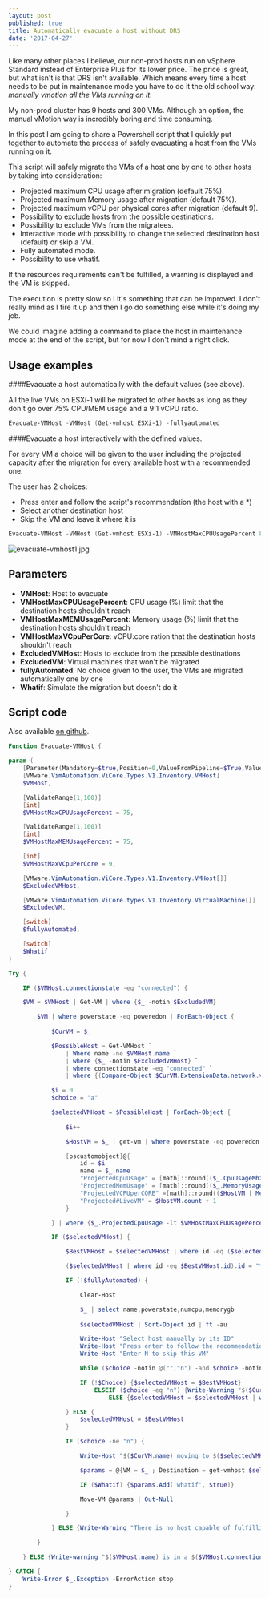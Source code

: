 ```yaml
---
layout: post
published: true
title: Automatically evacuate a host without DRS
date: '2017-04-27'
---
```

Like many other places I believe, our non-prod hosts run on vSphere Standard instead of Enterprise Plus for its lower price. The price is great, but what isn't is that DRS isn't available. Which means every time a host needs to be put in maintenance mode you have to do it the old school way: _manually vmotion all the VMs running on it_.

My non-prod cluster has 9 hosts and 300 VMs. Although an option, the manual vMotion way is incredibly boring and time consuming.

In this post I am going to share a Powershell script that I quickly put together to automate the process of safely evacuating a host from the VMs running on it. 

This script will safely migrate the VMs of a host one by one to other hosts by taking into consideration:

- Projected maximum CPU usage after migration (default 75%).
- Projected maximum Memory usage after migration (default 75%).
- Projected maximum vCPU per physical cores after migration (default 9).
- Possibility to exclude hosts from the possible destinations.
- Possibility to exclude VMs from the migratees.
- Interactive mode with possibility to change the selected destination host (default) or skip a VM.
- Fully automated mode.
- Possibility to use whatif.

If the resources requirements can't be fulfilled, a warning is displayed and the VM is skipped.

The execution is pretty slow so I it's something that can be improved. I don't really mind as I fire it up and then I go do something else while it's doing my job. 

We could imagine adding a command to place the host in maintenance mode at the end of the script, but for now I don't mind a right click.

## Usage examples

####Evacuate a host automatically with the default values (see above).

All the live VMs on ESXi-1 will be migrated to other hosts as long as they don't go over 75% CPU/MEM usage and a 9:1 vCPU ratio.

```powershell
Evacuate-VMHost -VMHost (Get-vmhost ESXi-1) -fullyautomated
```

####Evacuate a host interactively with the defined values.

For every VM a choice will be given to the user including the projected capacity after the migration for every available host with a recommended one.

The user has 2 choices:

- Press enter and follow the script's recommendation (the host with a *)
- Select another destination host
- Skip the VM and leave it where it is

```powershell
Evacuate-VMHost -VMHost (Get-vmhost ESXi-1) -VMHostMaxCPUUsagePercent 80 -VMHostMaxMEMUsagePercent 85 -VMHostMaxVCpuPerCore 10
```

![evacuate-vmhost1.jpg]({{site.baseurl}}/img/evacuate-vmhost1.jpg)

## Parameters

- **VMHost**: Host to evacuate
- **VMHostMaxCPUUsagePercent**: CPU usage (%) limit that the destination hosts shouldn't reach
- **VMHostMaxMEMUsagePercent**: Memory usage (%) limit that the destination hosts shouldn't reach
- **VMHostMaxVCpuPerCore**: vCPU:core ration that the destination hosts shouldn't reach
- **ExcludedVMHost**: Hosts to exclude from the possible destinations
- **ExcludedVM**: Virtual machines that won't be migrated
- **fullyAutomated**: No choice given to the user, the VMs are migrated automatically one by one
- **Whatif**: Simulate the migration but doesn't do it

## Script code

Also available [on github](https://github.com/vxav/Scripting/blob/master/Evacuate-VMHost.ps1).

```powershell
Function Evacuate-VMHost {

param (
    [Parameter(Mandatory=$true,Position=0,ValueFromPipeline=$True,ValueFromPipelineByPropertyname=$True)]
    [VMware.VimAutomation.ViCore.Types.V1.Inventory.VMHost]
    $VMHost,

    [ValidateRange(1,100)]
    [int]
    $VMHostMaxCPUUsagePercent = 75,

    [ValidateRange(1,100)]
    [int]
    $VMHostMaxMEMUsagePercent = 75,

    [int]
    $VMHostMaxVCpuPerCore = 9,

    [VMware.VimAutomation.ViCore.Types.V1.Inventory.VMHost[]]
    $ExcludedVMHost,

    [VMware.VimAutomation.ViCore.types.V1.Inventory.VirtualMachine[]]
    $ExcludedVM,

    [switch]
    $fullyAutomated,

    [switch]
    $Whatif
)

Try {

    IF ($VMHost.connectionstate -eq "connected") {

    $VM = $VMHost | Get-VM | where {$_ -notin $ExcludedVM}

        $VM | where powerstate -eq poweredon | ForEach-Object {
        
            $CurVM = $_

            $PossibleHost = Get-VMHost `
                | Where name -ne $VMHost.name `
                | where {$_ -notin $ExcludedVMHost} `
                | where connectionstate -eq "connected" `
                | where {(Compare-Object $CurVM.ExtensionData.network.value $_.ExtensionData.network.value).sideindicator -notcontains "<="}

            $i = 0
            $choice = "a"

            $selectedVMHost = $PossibleHost | ForEach-Object {
            
                $i++

                $HostVM = $_ | get-vm | where powerstate -eq poweredon

                [pscustomobject]@{
                    id = $i
                    name = $_.name
                    "ProjectedCpuUsage" = [math]::round(($_.CpuUsageMhz + $CurVM.ExtensionData.Runtime.MaxCpuUsage) / $_.CpuTotalMhz * 100,1)
                    "ProjectedMemUsage" = [math]::round(($_.MemoryUsageMB + $CurVM.memoryMB) / $_.MemoryTotalMB * 100,1)
                    "ProjectedVCPUperCORE" =[math]::round(($HostVM | Measure-Object -Property numcpu -Sum).sum / $_.NumCpu,1)
                    "Projected#LiveVM" = $HostVM.count + 1
                }

            } | where {$_.ProjectedCpuUsage -lt $VMHostMaxCPUUsagePercent -and $_.ProjectedMemUsage -lt $VMHostMaxMEMUsagePercent -and $_.ProjectedVCPUperCORE -lt $VMHostMaxVCpuPerCore}

            IF ($selectedVMHost) {

                $BestVMHost = $selectedVMHost | where id -eq ($selectedVMHost | select id,@{l="sum";e={$_.ProjectedCpuUsage + $_.ProjectedMemUsage}} | Sort-Object sum | select -First 1).id

                ($selectedVMHost | where id -eq $BestVMHost.id).id = "*"

                IF (!$fullyAutomated) {

                    Clear-Host

                    $_ | select name,powerstate,numcpu,memorygb
                
                    $selectedVMHost | Sort-Object id | ft -au

                    Write-Host "Select host manually by its ID"
                    Write-Host "Press enter to follow the recommendation ( * )"
                    Write-Host "Enter N to skip this VM"

                    While ($choice -notin @("","n") -and $choice -notin (1..$i)) { $choice = Read-Host " " }

                    IF (!$Choice) {$selectedVMHost = $BestVMHost}
                        ELSEIF ($choice -eq "n") {Write-Warning "$($CurVM.name) skipped"}
                            ELSE {$selectedVMHost = $selectedVMHost | where id -eq $Choice}

                } ELSE {
                    $selectedVMHost = $BestVMHost
                }

                IF ($choice -ne "n") {

                    Write-Host "$($CurVM.name) moving to $($selectedVMHost.name)" -ForegroundColor green

                    $params = @{VM = $_ ; Destination = get-vmhost $selectedVMHost.name}

                    IF ($Whatif) {$params.Add('whatif', $true)}

                    Move-VM @params | Out-Null

                }

            } ELSE {Write-Warning "There is no host capable of fulfilling the destination resource requirements"}

        }

    } ELSE {Write-warning "$($VMHost.name) is in a $($VMHost.connectionstate) state"}

} CATCH {
    Write-Error $_.Exception -ErrorAction stop
}
```
